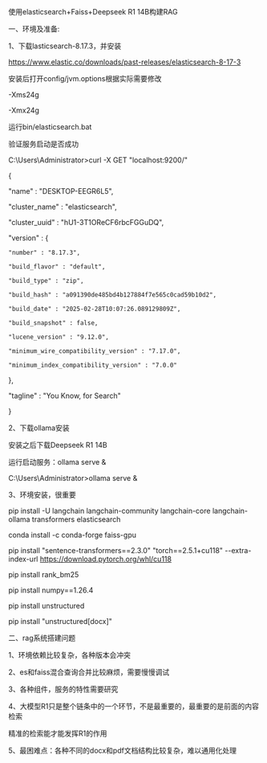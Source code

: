使用elasticsearch+Faiss+Deepseek R1 14B构建RAG

一、环境及准备:

1、下载lasticsearch-8.17.3，并安装

https://www.elastic.co/downloads/past-releases/elasticsearch-8-17-3

安装后打开config/jvm.options根据实际需要修改

-Xms24g

-Xmx24g

运行bin/elasticsearch.bat

验证服务启动是否成功

C:\Users\Administrator>curl -X GET "localhost:9200/"

{

  "name" : "DESKTOP-EEGR6L5",
  
  "cluster_name" : "elasticsearch",
  
  "cluster_uuid" : "hU1-3T1OReCF6rbcFGGuDQ",
  
  "version" : {
  
    "number" : "8.17.3",
    
    "build_flavor" : "default",
    
    "build_type" : "zip",
    
    "build_hash" : "a091390de485bd4b127884f7e565c0cad59b10d2",
    
    "build_date" : "2025-02-28T10:07:26.089129809Z",
    
    "build_snapshot" : false,
    
    "lucene_version" : "9.12.0",
    
    "minimum_wire_compatibility_version" : "7.17.0",
    
    "minimum_index_compatibility_version" : "7.0.0"
    
  },
  
  "tagline" : "You Know, for Search"
  
}

2、下载ollama安装

安装之后下载Deepseek R1 14B

运行启动服务：ollama serve &

C:\Users\Administrator>ollama serve &

3、环境安装，很重要

pip install -U langchain langchain-community langchain-core langchain-ollama transformers elasticsearch

conda install -c conda-forge faiss-gpu

pip install "sentence-transformers==2.3.0" "torch==2.5.1+cu118" --extra-index-url https://download.pytorch.org/whl/cu118

pip install rank_bm25

pip install numpy==1.26.4

pip install unstructured

pip install "unstructured[docx]"

二、rag系统搭建问题

1、环境依赖比较复杂，各种版本会冲突

2、es和faiss混合查询合并比较麻烦，需要慢慢调试

3、各种组件，服务的特性需要研究

4、大模型R1只是整个链条中的一个环节，不是最重要的，最重要的是前面的内容检索

精准的检索能才能发挥R1的作用

5、最困难点：各种不同的docx和pdf文档结构比较复杂，难以通用化处理
